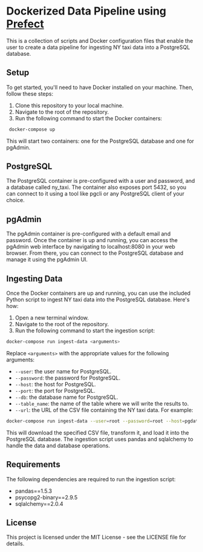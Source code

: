 # Dockerized Data Pipeline using [Prefect](https://docs.prefect.io/)
This is a collection of scripts and Docker configuration files that enable the user to create a data pipeline for ingesting NY taxi data into a PostgreSQL database.

## Setup
To get started, you'll need to have Docker installed on your machine. Then, follow these steps:

1. Clone this repository to your local machine.
2. Navigate to the root of the repository.
3. Run the following command to start the Docker containers:

```bash
 docker-compose up 
```

This will start two containers: one for the PostgreSQL database and one for pgAdmin.

## PostgreSQL
The PostgreSQL container is pre-configured with a user and password, and a database called ny_taxi. The container also exposes port 5432, so you can connect to it using a tool like pgcli or any PostgreSQL client of your choice.

## pgAdmin
The pgAdmin container is pre-configured with a default email and password. Once the container is up and running, you can access the pgAdmin web interface by navigating to localhost:8080 in your web browser. From there, you can connect to the PostgreSQL database and manage it using the pgAdmin UI.

## Ingesting Data
Once the Docker containers are up and running, you can use the included Python script to ingest NY taxi data into the PostgreSQL database. Here's how:

1. Open a new terminal window.
2. Navigate to the root of the repository.
3. Run the following command to start the ingestion script:
```bash
docker-compose run ingest-data <arguments>
```
Replace `<arguments>` with the appropriate values for the following arguments:

- `--user`: the user name for PostgreSQL.
- `--password`: the password for PostgreSQL.
- `--host`: the host for PostgreSQL.
- `--port`: the port for PostgreSQL.
- `--db`: the database name for PostgreSQL.
- `--table_name`: the name of the table where we will write the results to.
- `--url`: the URL of the CSV file containing the NY taxi data.
For example:

```bash
docker-compose run ingest-data --user=root --password=root --host=pgdatabase --port=5432 --db=ny_taxi --table_name=taxi_trips --url=https://s3.amazonaws.com/nyc-tlc/trip+data/yellow_tripdata_2019-01.csv
```
This will download the specified CSV file, transform it, and load it into the PostgreSQL database. The ingestion script uses pandas and sqlalchemy to handle the data and database operations.

## Requirements
The following dependencies are required to run the ingestion script:

- pandas==1.5.3
- psycopg2-binary==2.9.5
- sqlalchemy==2.0.4

## License
This project is licensed under the MIT License - see the LICENSE file for details.

